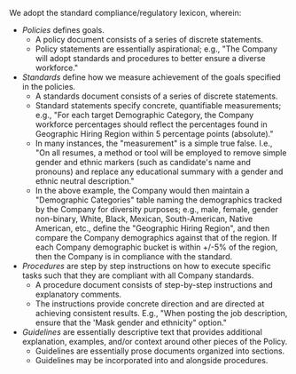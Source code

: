 We adopt the standard compliance/regulatory lexicon, wherein:

* *Policies* defines goals.
   * A policy document consists of a series of discrete statements.
   * Policy statements are essentially aspirational; e.g., "The Company will adopt standards and procedures to better ensure a diverse workforce."
* *Standards* define how we measure achievement of the goals specified in the policies.
   * A standards document consists of a series of discrete statements.
   * Standard statements specify concrete, quantifiable measurements; e.g., "For each target Demographic Category, the Company workforce percentages should reflect the percentages found in Geographic Hiring Region within 5 percentage points (absolute)."
   * In many instances, the "measurement" is a simple true false. I.e., "On all resumes, a method or tool will be employed to remove simple gender and ethnic markers (such as candidate's name and pronouns) and replace any educational summary with a gender and ethnic neutral description."
   * In the above example, the Company would then maintain a "Demographic Categories" table naming the demographics tracked by the Company for diversity purposes; e.g., male, female, gender non-binary, White, Black, Mexican, South-American, Native American, etc., define the "Geographic Hiring Region", and then compare the Company demographics against that of the region. If each Company demographic bucket is within +/-5% of the region, then the Company is in compliance with the standard.
* *Procedures* are step by step instructions on how to execute specific tasks such that they are compliant with all Company standards.
   * A procedure document consists of step-by-step instructions and explanatory comments.
   * The instructions provide concrete direction and are directed at achieving consistent results. E.g., "When posting the job description, ensure that the 'Mask gender and ethnicity" option."
* *Guidelines* are essentially descriptive text that provides additional explanation, examples, and/or context around other pieces of the Policy.
   * Guidelines are essentially prose documents organized into sections.
   * Guidelines may be incorporated into and alongside procedures.
